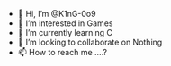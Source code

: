 - 👋 Hi, I’m @K1nG-0o9
- 👀 I’m interested in Games
- 🌱 I’m currently learning C
- 💞️ I’m looking to collaborate on Nothing
- 📫 How to reach me ....?

<!---
K1nG-0o9/K1nG-0o9 is a ✨ special ✨ repository because its `README.md` (this file) appears on your GitHub profile.
You can click the Preview link to take a look at your changes.
--->
